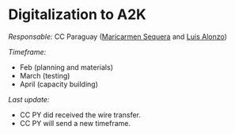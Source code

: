 # Digitalization to A2K

*Responsable:* CC Paraguay ([Maricarmen Sequera](marsebu@gmail.com) and [Luis Alonzo](lupa@creativecommons.org.py))

*Timeframe:*
- Feb (planning and materials)
- March (testing)
- April (capacity building)

*Last update:* 
- CC PY did received the wire transfer. 
- CC PY will send a new timeframe.
